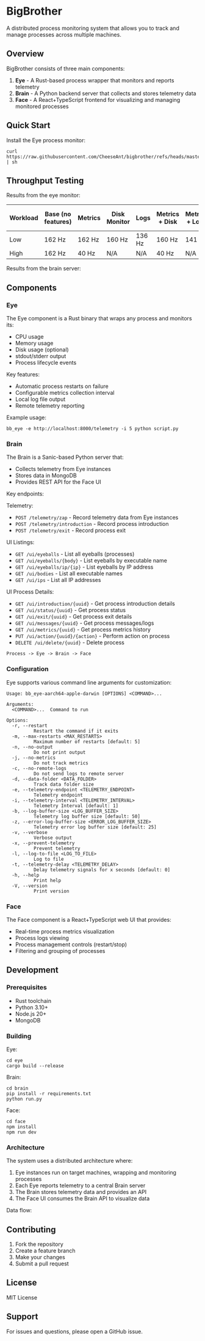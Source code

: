 # BigBrother

A distributed process monitoring system that allows you to track and manage processes across multiple machines.

## Overview

BigBrother consists of three main components:

1. **Eye** - A Rust-based process wrapper that monitors and reports telemetry
2. **Brain** - A Python backend server that collects and stores telemetry data
3. **Face** - A React+TypeScript frontend for visualizing and managing monitored processes

## Quick Start

Install the Eye process monitor:

```
curl https://raw.githubusercontent.com/CheeseAnt/bigbrother/refs/heads/master/eye/get_latest_release.sh | sh
```

## Throughput Testing
Results from the eye monitor:

| Workload | Base (no features) | Metrics | Disk Monitor | Logs | Metrics + Disk | Metrics + Logs | Metrics + Disk + Logs |
|----------|-------------------|---------|--------------|------|----------------|----------------|---------------------|
| Low      | 162 Hz      | 162 Hz | 160 Hz | 136 Hz | 160 Hz | 141 Hz | 138 Hz |
| High     | 162 Hz      | 40 Hz  | N/A         | N/A        | 40 Hz   | N/A          | N/A               |

Results from the brain server:


## Components

### Eye

The Eye component is a Rust binary that wraps any process and monitors its:

- CPU usage
- Memory usage
- Disk usage (optional)
- stdout/stderr output
- Process lifecycle events

Key features:
- Automatic process restarts on failure
- Configurable metrics collection interval
- Local log file output
- Remote telemetry reporting

Example usage:

```
bb_eye -e http://localhost:8000/telemetry -i 5 python script.py
```

### Brain

The Brain is a Sanic-based Python server that:

- Collects telemetry from Eye instances
- Stores data in MongoDB
- Provides REST API for the Face UI

Key endpoints:

Telemetry:
- `POST /telemetry/zap` - Record telemetry data from Eye instances
- `POST /telemetry/introduction` - Record process introduction
- `POST /telemetry/exit` - Record process exit

UI Listings:
- `GET /ui/eyeballs` - List all eyeballs (processes)
- `GET /ui/eyeballs/{body}` - List eyeballs by executable name
- `GET /ui/eyeballs/ip/{ip}` - List eyeballs by IP address
- `GET /ui/bodies` - List all executable names
- `GET /ui/ips` - List all IP addresses

UI Process Details:
- `GET /ui/introduction/{uuid}` - Get process introduction details
- `GET /ui/status/{uuid}` - Get process status
- `GET /ui/exit/{uuid}` - Get process exit details
- `GET /ui/messages/{uuid}` - Get process messages/logs
- `GET /ui/metrics/{uuid}` - Get process metrics history
- `PUT /ui/action/{uuid}/{action}` - Perform action on process
- `DELETE /ui/delete/{uuid}` - Delete process


```
Process -> Eye -> Brain -> Face
```

### Configuration

Eye supports various command line arguments for customization:

```
Usage: bb_eye-aarch64-apple-darwin [OPTIONS] <COMMAND>...

Arguments:
  <COMMAND>...  Command to run

Options:
  -r, --restart
          Restart the command if it exits
  -m, --max-restarts <MAX_RESTARTS>
          Maximum number of restarts [default: 5]
  -n, --no-output
          Do not print output
  -j, --no-metrics
          Do not track metrics
  -c, --no-remote-logs
          Do not send logs to remote server
  -d, --data-folder <DATA_FOLDER>
          Track data folder size
  -e, --telemetry-endpoint <TELEMETRY_ENDPOINT>
          Telemetry endpoint
  -i, --telemetry-interval <TELEMETRY_INTERVAL>
          Telemetry Interval [default: 1]
  -b, --log-buffer-size <LOG_BUFFER_SIZE>
          Telemetry log buffer size [default: 50]
  -z, --error-log-buffer-size <ERROR_LOG_BUFFER_SIZE>
          Telemetry error log buffer size [default: 25]
  -v, --verbose
          Verbose output
  -x, --prevent-telemetry
          Prevent telemetry
  -l, --log-to-file <LOG_TO_FILE>
          Log to file
  -t, --telemetry-delay <TELEMETRY_DELAY>
          Delay telemetry signals for x seconds [default: 0]
  -h, --help
          Print help
  -V, --version
          Print version
```

### Face

The Face component is a React+TypeScript web UI that provides:

- Real-time process metrics visualization
- Process logs viewing
- Process management controls (restart/stop)
- Filtering and grouping of processes

## Development

### Prerequisites

- Rust toolchain
- Python 3.10+
- Node.js 20+
- MongoDB

### Building

Eye:
```
cd eye
cargo build --release
```

Brain:
```
cd brain
pip install -r requirements.txt
python run.py
```

Face:
```
cd face
npm install
npm run dev
```

### Architecture

The system uses a distributed architecture where:

1. Eye instances run on target machines, wrapping and monitoring processes
2. Each Eye reports telemetry to a central Brain server
3. The Brain stores telemetry data and provides an API
4. The Face UI consumes the Brain API to visualize data

Data flow:

## Contributing

1. Fork the repository
2. Create a feature branch
3. Make your changes
4. Submit a pull request

## License

MIT License

## Support

For issues and questions, please open a GitHub issue.

